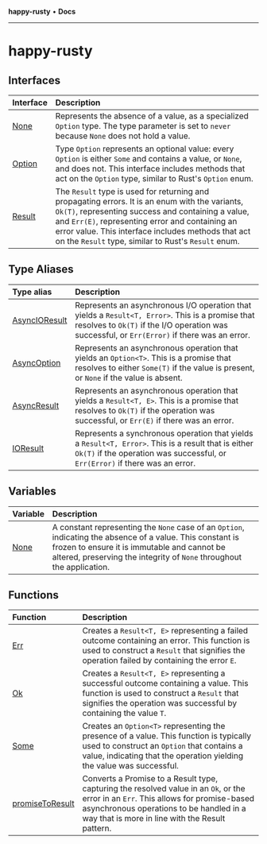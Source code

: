 **happy-rusty** • **Docs**

***

# happy-rusty

## Interfaces

| Interface | Description |
| :------ | :------ |
| [None](interfaces/None.md) | Represents the absence of a value, as a specialized `Option` type. The type parameter is set to `never` because `None` does not hold a value. |
| [Option](interfaces/Option.md) | Type `Option` represents an optional value: every `Option` is either `Some` and contains a value, or `None`, and does not. This interface includes methods that act on the `Option` type, similar to Rust's `Option` enum. |
| [Result](interfaces/Result.md) | The `Result` type is used for returning and propagating errors. It is an enum with the variants, `Ok(T)`, representing success and containing a value, and `Err(E)`, representing error and containing an error value. This interface includes methods that act on the `Result` type, similar to Rust's `Result` enum. |

## Type Aliases

| Type alias | Description |
| :------ | :------ |
| [AsyncIOResult](type-aliases/AsyncIOResult.md) | Represents an asynchronous I/O operation that yields a `Result<T, Error>`. This is a promise that resolves to `Ok(T)` if the I/O operation was successful, or `Err(Error)` if there was an error. |
| [AsyncOption](type-aliases/AsyncOption.md) | Represents an asynchronous operation that yields an `Option<T>`. This is a promise that resolves to either `Some(T)` if the value is present, or `None` if the value is absent. |
| [AsyncResult](type-aliases/AsyncResult.md) | Represents an asynchronous operation that yields a `Result<T, E>`. This is a promise that resolves to `Ok(T)` if the operation was successful, or `Err(E)` if there was an error. |
| [IOResult](type-aliases/IOResult.md) | Represents a synchronous operation that yields a `Result<T, Error>`. This is a result that is either `Ok(T)` if the operation was successful, or `Err(Error)` if there was an error. |

## Variables

| Variable | Description |
| :------ | :------ |
| [None](variables/None.md) | A constant representing the `None` case of an `Option`, indicating the absence of a value. This constant is frozen to ensure it is immutable and cannot be altered, preserving the integrity of `None` throughout the application. |

## Functions

| Function | Description |
| :------ | :------ |
| [Err](functions/Err.md) | Creates a `Result<T, E>` representing a failed outcome containing an error. This function is used to construct a `Result` that signifies the operation failed by containing the error `E`. |
| [Ok](functions/Ok.md) | Creates a `Result<T, E>` representing a successful outcome containing a value. This function is used to construct a `Result` that signifies the operation was successful by containing the value `T`. |
| [Some](functions/Some.md) | Creates an `Option<T>` representing the presence of a value. This function is typically used to construct an `Option` that contains a value, indicating that the operation yielding the value was successful. |
| [promiseToResult](functions/promiseToResult.md) | Converts a Promise to a Result type, capturing the resolved value in an `Ok`, or the error in an `Err`. This allows for promise-based asynchronous operations to be handled in a way that is more in line with the Result pattern. |
